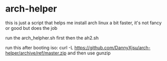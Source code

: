 # arch-helper
this is just a script that helps me install arch linux a bit faster, it's not fancy or good but does the job

run the arch_helpher.sh first then the ah2.sh

run this after booting iso:
curl -L https://github.com/DannyXjsu/arch-helper/archive/ref/master.zip
and then use gunzip
